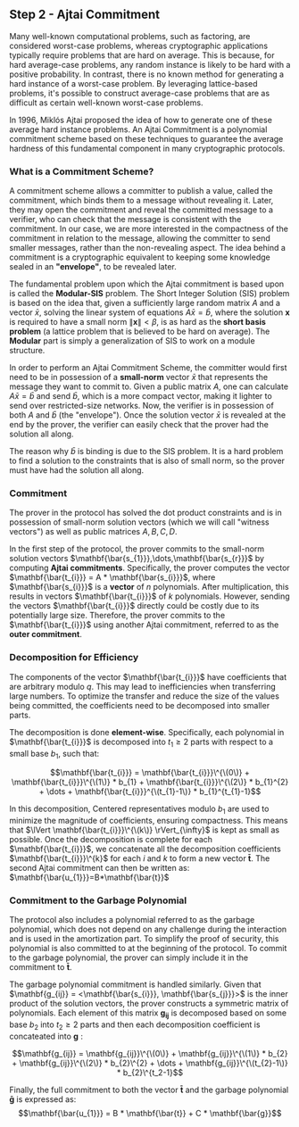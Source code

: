 ## Step 2 - Ajtai Commitment

Many well-known computational problems, such as factoring, are considered worst-case problems, whereas cryptographic applications typically require problems that are hard on average. This is because, for hard average-case problems, any random instance is likely to be hard with a positive probability. In contrast, there is no known method for generating a hard instance of a worst-case problem. By leveraging lattice-based problems, it's possible to construct average-case problems that are as difficult as certain well-known worst-case problems.

In 1996, Miklós Ajtai proposed the idea of how to generate one of these average hard instance problems. An Ajtai Commitment is a polynomial commitment scheme based on these techniques to guarantee the average hardness of this fundamental component in many cryptographic protocols.

### What is a Commitment Scheme?

A commitment scheme allows a committer to publish a value, called the commitment, which binds them to a message without revealing it. Later, they may open the commitment and reveal the committed message to a verifier, who can check that the message is consistent with the commitment. In our case, we are more interested in the compactness of the commitment in relation to the message, allowing the committer to send smaller messages, rather than the non-revealing aspect. The idea behind a commitment is a cryptographic equivalent to keeping some knowledge sealed in an **"envelope"**, to be revealed later.

The fundamental problem upon which the Ajtai commitment is based upon is called the **Modular-SIS** problem. The Short Integer Solution (SIS) problem is based on the idea that, given a sufficiently large random matrix $A$ and a vector $\bar{x}$, solving the linear system of equations $A\bar{x}=\bar{b}$, where the solution $\textbf{x}$ is required to have a small norm $\lVert \textbf{x} \rVert < \beta$, is as hard as the **short basis problem** (a lattice problem that is believed to be hard on average). The **Modular** part is simply a generalization of SIS to work on a module structure.

In order to perform an Ajtai Commitment Scheme, the committer would first need to be in possession of a **small-norm** vector $\bar{x}$ that represents the message they want to commit to. Given a public matrix $A$, one can calculate $A \bar{x} = \bar{b}$ and send $\bar{b}$, which is a more compact vector, making it lighter to send over restricted-size networks. Now, the verifier is in possession of both $A$ and $\bar{b}$ (the "envelope"). Once the solution vector $\bar{x}$ is revealed at the end by the prover, the verifier can easily check that the prover had the solution all along.

The reason why $\bar{b}$ is binding is due to the SIS problem. It is a hard problem to find a solution to the constraints that is also of small norm, so the prover must have had the solution all along.


### Commitment
The prover in the protocol has solved the dot product constraints and is in possession of small-norm solution vectors (which we will call "witness vectors") as well as public matrices $A,B,C,D$.

In the first step of the protocol, the prover commits to the small-norm solution vectors  $\mathbf{\bar{s_{1}}},\dots,\mathbf{\bar{s_{r}}}$ by computing **Ajtai commitments**. 
Specifically, the prover computes the vector $\mathbf{\bar{t_{i}}} = A * \mathbf{\bar{s_{i}}}$, where $\mathbf{\bar{s_{i}}}$ is a **vector** of $n$ polynomials. 
After multiplication, this results in vectors $\mathbf{\bar{t_{i}}}$ of $k$ polynomials. 
However, sending the vectors $\mathbf{\bar{t_{i}}}$ directly could be costly due to its potentially large size. 
Therefore, the prover commits to the $\mathbf{\bar{t_{i}}}$ using another Ajtai commitment, referred to as the **outer commitment**.

### Decomposition for Efficiency

The components of the vector $\mathbf{\bar{t_{i}}}$ have coefficients that are arbitrary modulo $q$. 
This may lead to inefficiencies when transferring large numbers. To optimize the transfer and reduce the size of the values being committed, 
the coefficients need to be decomposed into smaller parts.

The decomposition is done **element-wise**. Specifically, each polynomial in $\mathbf{\bar{t_{i}}}$ is decomposed into $t_{1} \geq 2$ parts with respect to a small base $b_{1}$, 
such that:

$$\mathbf{\bar{t_{i}}} = \mathbf{\bar{t_{i}}}\^{\(0\)} + \mathbf{\bar{t_{i}}}\^{\(1\)} * b_{1} + \mathbf{\bar{t_{i}}}\^{\(2\)} * b_{1}^{2} + \dots + \mathbf{\bar{t_{i}}}^{\(t_{1}-1\)} * b_{1}^{t_{1}-1}$$

In this decomposition, Centered representatives modulo $b_{1}$  are used to minimize the magnitude of coefficients, ensuring compactness. This means that $\lVert \mathbf{\bar{t_{i}}}\^{\(k\)} \rVert_{\infty}$ is kept as small as possible.
Once the decomposition is complete for each $\mathbf{\bar{t_{i}}}$, we concatenate all the decomposition coefficients $\mathbf{\bar{t_{i}}}\^{k}$ for each $i$ and $k$ to form a new vector $\mathbf{\bar{t}}$. 
The second Ajtai commitment can then be written as:
$\mathbf{\bar{u_{1}}}=B*\mathbf{\bar{t}}$



### Commitment to the Garbage Polynomial

The protocol also includes a polynomial referred to as the garbage polynomial, which does not depend on any challenge during the interaction and is used in the amortization part. To simplify the proof of security, this polynomial is also committed to at the beginning of the protocol. To commit to the garbage polynomial, the prover can simply include it in the commitment to $\mathbf{\bar{t}}$. 

The garbage polynomial commitment is handled similarly. Given that $\mathbf{g_{ij}} = <\mathbf{\bar{s_{i}}}, \mathbf{\bar{s_{j}}}>$ is the inner product of the solution vectors, 
the prover constructs a symmetric matrix of polynomials. Each element of this matrix $\mathbf{g_{ij}}$ is decomposed based on some base $b_{2}$ into $t_{2} \geq 2$ parts and then each decomposition coefficient is concateated into $\mathbf{g}$ :

$$\mathbf{g_{ij}} = \mathbf{g_{ij}}\^{\(0\)} + \mathbf{g_{ij}}\^{\(1\)} * b_{2} + \mathbf{g_{ij}}\^{\(2\)} * b_{2}\^{2} + \dots + \mathbf{g_{ij}}\^{\(t_{2}-1\)} * b_{2}\^{t_2-1}$$

Finally, the full commitment to both the vector $\mathbf{\bar{t}}$ and the garbage polynomial $\mathbf{\bar{g}}$ is expressed as:
$$\mathbf{\bar{u_{1}}} = B * \mathbf{\bar{t}} + C * \mathbf{\bar{g}}$$


